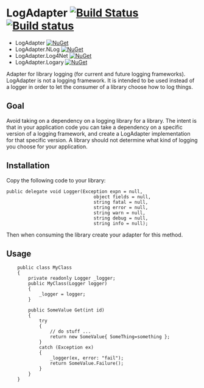 # LogAdapter [![Build Status](https://travis-ci.org/wallymathieu/LogAdapter.svg?branch=master)](https://travis-ci.org/wallymathieu/LogAdapter) [![Build status](https://ci.appveyor.com/api/projects/status/o6k8vkok337gt4by/branch/master?svg=true)](https://ci.appveyor.com/project/wallymathieu/logadapter/branch/master)

- LogAdapter [![NuGet](http://img.shields.io/nuget/v/LogAdapter.svg)](https://www.nuget.org/packages/LogAdapter/) 
- LogAdapter.NLog [![NuGet](http://img.shields.io/nuget/v/LogAdapter.NLog.svg)](https://www.nuget.org/packages/LogAdapter.NLog/)
- LogAdapter.Log4Net [![NuGet](http://img.shields.io/nuget/v/LogAdapter.Log4Net.svg)](https://www.nuget.org/packages/LogAdapter.Log4Net/)
- LogAdapter.Logary [![NuGet](http://img.shields.io/nuget/v/LogAdapter.Logary.svg)](https://www.nuget.org/packages/LogAdapter.Logary/)

Adapter for library logging (for current and future logging frameworks). LogAdapter is not a logging framework. It is intended to be used instead of a logger in order to let the consumer of a library choose how to log things.

## Goal

Avoid taking on a dependency on a logging library for a library. The intent is that in your application code you can take a dependency on a specific version of a logging framework, and create a LogAdapter implementation for that specific version. A library should not determine what kind of logging you choose for your application.

## Installation

Copy the following code to your library:

```
public delegate void Logger(Exception expn = null,
                                object fields = null,
                                string fatal = null,
                                string error = null,
                                string warn = null,
                                string debug = null,
                                string info = null);
```

Then when consuming the library create your adapter for this method.

## Usage

```
    public class MyClass
    {
        private readonly Logger _logger;
        public MyClass(Logger logger)
        {
            _logger = logger;
        }

        public SomeValue Get(int id) 
        {
            try
            {
                // do stuff ...
                return new SomeValue{ SomeThing=something };
            }
            catch (Exception ex)
            {
                _logger(ex, error: "fail");
                return SomeValue.Failure();
            }
        }
    }
```
